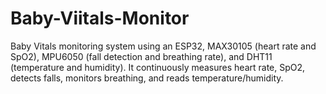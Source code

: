 # Baby-Viitals-Monitor
Baby Vitals monitoring system using an ESP32, MAX30105 (heart rate and SpO2), MPU6050 (fall detection and breathing rate), and DHT11 (temperature and humidity). It continuously measures heart rate, SpO2, detects falls, monitors breathing, and reads temperature/humidity. 
